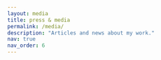 ```yaml
---
layout: media
title: press & media
permalink: /media/
description: "Articles and news about my work."
nav: true
nav_order: 6
---
```


